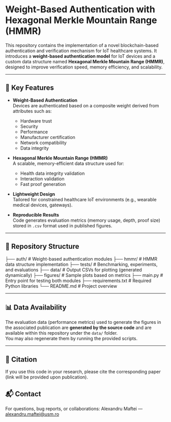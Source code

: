 # Weight-Based Authentication with Hexagonal Merkle Mountain Range (HMMR)

This repository contains the implementation of a novel blockchain-based authentication and verification mechanism for IoT healthcare systems. It introduces a **weight-based authentication model** for IoT devices and a custom data structure named **Hexagonal Merkle Mountain Range (HMMR)**, designed to improve verification speed, memory efficiency, and scalability.

---

## 🧠 Key Features

- **Weight-Based Authentication**  
  Devices are authenticated based on a composite weight derived from attributes such as:
  - Hardware trust
  - Security
  - Performance
  - Manufacturer certification
  - Network compatibility
  - Data integrity

- **Hexagonal Merkle Mountain Range (HMMR)**  
  A scalable, memory-efficient data structure used for:
  - Health data integrity validation  
  - Interaction validation  
  - Fast proof generation

- **Lightweight Design**  
  Tailored for constrained healthcare IoT environments (e.g., wearable medical devices, gateways).

- **Reproducible Results**  
  Code generates evaluation metrics (memory usage, depth, proof size) stored in `.csv` format used in published figures.

---

## 📁 Repository Structure
├── auth/ # Weight-based authentication modules
├── hmmr/ # HMMR data structure implementation
├── tests/ # Benchmarking, experiments, and evaluations
├── data/ # Output CSVs for plotting (generated dynamically)
├── figures/ # Sample plots based on metrics
├── main.py # Entry point for testing both modules
├── requirements.txt # Required Python libraries
└── README.md # Project overview

---

## 📊 Data Availability

The evaluation data (performance metrics) used to generate the figures in the associated publication are **generated by the source code** and are available within this repository under the `data/` folder.  
You may also regenerate them by running the provided scripts.

---

## 📜 Citation
If you use this code in your research, please cite the corresponding paper (link will be provided upon publication).

## 📬 Contact
For questions, bug reports, or collaborations:
Alexandru Maftei — alexandru.maftei@usm.ro
